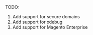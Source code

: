 
TODO:
1. Add support for secure domains
2. Add support for xdebug
3. Add support for Magento Enterprise